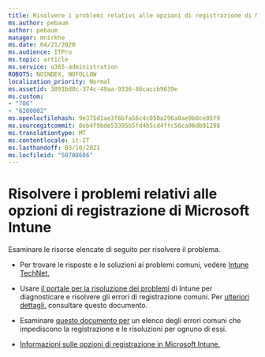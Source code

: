 ```yaml
---
title: Risolvere i problemi relativi alle opzioni di registrazione di Microsoft Intune
ms.author: pebaum
author: pebaum
manager: mnirkhe
ms.date: 04/21/2020
ms.audience: ITPro
ms.topic: article
ms.service: o365-administration
ROBOTS: NOINDEX, NOFOLLOW
localization_priority: Normal
ms.assetid: 3891bd0c-374c-49aa-9336-86caccb9639e
ms.custom:
- "786"
- "6200002"
ms.openlocfilehash: 9e375d1ae3f6bfa56c4c050a296a0ae9b0ce05f9
ms.sourcegitcommit: 0eb4f9bde53395b5fd4b5cd4ffc56ca96db91298
ms.translationtype: MT
ms.contentlocale: it-IT
ms.lasthandoff: 03/10/2021
ms.locfileid: "50708606"
---
```

# <a name="troubleshoot-issues-with-enrollment-options-microsoft-intune"></a>Risolvere i problemi relativi alle opzioni di registrazione di Microsoft Intune

Esaminare le risorse elencate di seguito per risolvere il problema.
  
- Per trovare le risposte e le soluzioni ai problemi comuni, vedere [Intune TechNet.](https://social.technet.microsoft.com/Forums/home?category=microsoftintune&amp;filter=alltypes&amp;sort=lastpostdesc)

- Usare [il portale per la risoluzione dei problemi](https://aka.ms/intunetroubleshooting) di Intune per diagnosticare e risolvere gli errori di registrazione comuni. Per [ulteriori dettagli,](https://docs.microsoft.com/intune/help-desk-operators) consultare questo documento.

- Esaminare [questo documento per](https://docs.microsoft.com/troubleshoot/mem/intune/troubleshoot-device-enrollment-in-intune) un elenco degli errori comuni che impediscono la registrazione e le risoluzioni per ognuno di essi.

- [Informazioni sulle opzioni di registrazione in Microsoft Intune.](https://docs.microsoft.com/intune/enrollment-options)
